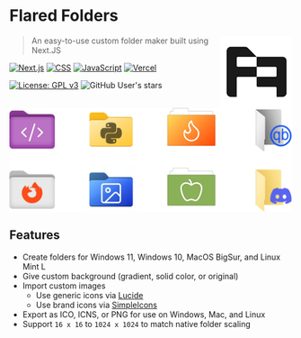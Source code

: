 # Flared Folders

> <img src="/.github/images/logo.png" align="right" />
> An easy-to-use custom folder maker built using Next.JS

[![Next.js](https://img.shields.io/badge/Next.js-black?logo=next.js&logoColor=white)](#)
[![CSS](https://img.shields.io/badge/CSS-1572B6?logo=css3&logoColor=fff)](#)
[![JavaScript](https://img.shields.io/badge/JavaScript-F7DF1E?logo=javascript&logoColor=000)](#)
[![Vercel](https://img.shields.io/badge/Vercel-%23000000.svg?logo=vercel&logoColor=white)](#)

[![License: GPL v3](https://img.shields.io/badge/License-GPLv3-blue.svg)](https://www.gnu.org/licenses/gpl-3.0)
![GitHub User's stars](https://img.shields.io/github/stars/EthanHazel%2Fflaredfolders)

<img src="/.github/images/showcase.png" align="center" />

## Features

- Create folders for Windows 11, Windows 10, MacOS BigSur, and Linux Mint L
- Give custom background (gradient, solid color, or original)
- Import custom images
  - Use generic icons via [Lucide](https://lucide.dev)
  - Use brand icons via [SimpleIcons](https://simpleicons.org/)
- Export as ICO, ICNS, or PNG for use on Windows, Mac, and Linux
- Support `16 x 16` to `1024 x 1024` to match native folder scaling
